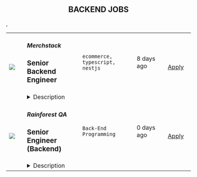 <div align="center"><h2>BACKEND JOBS</h2></div><table><tr>
                <td width="100" height="100" rowspan="2">
                    <img src=https://remoteOK.com/assets/img/jobs/719be6167564fc43e3ea37e75e0712711656929871.png>
                </td>
                <td width="300">
                    <h5>Merchstack</h5>
                    <h3>
					Senior Backend Engineer				</h3>
                </td>
                <td width="300">
                    <code>ecommerce, typescript, nestjs</code>
                </td>
                <td width="200">
                <text>8 days ago</text>
                </td>
                <td width="100" rowspan="2">
                <a href=https://remoteOK.com/jobs/111502 align="right" target="_blank">Apply</a>
                </td>
            </tr>
            <tr>
                <td colspan="3">
                <details><summary>Description</summary>
                <p>Merchstack is looking for an experienced backend engineer to help architect, build, and evolve our SaaS product on the backend. Weâre seeking engineers who think about the backend in terms of systems, reuse, flexibility, and performance.</p><p>To succeed in this role, you will need a breadth of experience working in modelling data structures for data-rich applications, a passion for object-oriented design patterns and an unparalleled ability to think about individual work items, holistically across the design of the entire application.</p><h2>What youâll do</h2><ul><li>Design and implement new GraphQL queries and mutations to either meet customer demand or UI/UX requirements.</li><li>Contribute to the overall stability and performance of our application.</li><li>Optimize our application for maximum speed and scalability.</li><li>Build new data providers for Merchstack in the form of composable plugins.</li><li>Take ownership of dependencies in our code base i.e. ensuring that we are reasonably patched.</li><li>Work with the VP of Engineering to plan out new prospective pieces of work ahead of time, such as architectural design and infrastructure requirements.</li><li>Work with DevOps / DBA functions to ensure that new and existing features are being backed and observed by appropriate hardware/infrastructure.</li></ul><h2>The Stack</h2><ul><li>Typescript, NestJS</li><li>SQL / TypeORM</li><li>Apollo GraphQL</li><li>ElasticSearch</li><li>Redis</li><li>AWS / Elastic Kubernetes Service</li></ul><h2>What we look for</h2><ul><li>4+ years building object-oriented data-driven applications at scale.</li><li>Confident in leveraging relational data sources at scale, this includes but is not limited to a deep understanding of data cardinality, data structures and efficient client-side memory management for large datasets and fast-moving dimensions.</li><li>Experience leveraging IoC containers for dependency injection, with a full understanding of the 3 main dependency injection lifecycles.</li><li>Advanced Typescript knowledge and desire to use more advanced Typescript concepts to reduce boiler-plate.</li><li>Will not write O(n!) code.</li><li>Good understanding of Internet protocols: TCP/IP, HTTP, WebSocket and demonstratable web performance tuning skills</li><li>Knowledge of the software development lifecycle (version control, tooling, testing, etc.)</li><li>An active Github account, showcasing your own projects</li><li>Deep experience leveraging ORMs for data modelling and data access concerns. Should understand both the pros and cons of using an ORM vs. raw queries.</li><li>Has worked with one or all of the following: NestJS, TypeORM, Apollo GraphQL</li></ul><h2>Bonus points</h2><ul><li>Any experience in another exclusively OOP C-like language, for instance: C# or Java.</li><li>Elasticsearch</li><li>Functional understanding of service-based architecture.</li><li>Packaging container-based applications with an emphasis on small footprints.</li></ul><h2>About you</h2><ul><li>You are detail-oriented and focus on delivering seamless, reliable experiences.</li><li>You care about code quality and are committed to writing strongly typed, well-tested code.</li><li>You are intrinsically motivated, able to manage your time, and enjoy working with a distributed team across the globe.</li><li>You believe in asking for help and helping others when they ask, never throwing a problem over the wall</li><li>You approach problems with curiosity, creativity, and flexibility.</li><li>You strive to foster relationships in order ensure healthy debate.</li><li>You show gratitude and give back.</li></ul><h2>About Merchstack</h2><p>Merchstack partners with companies on their journey to build, launch, and scale modern eCommerce stores. We work with market-leading technologies and our own internal products to help our customers achieve ambitious digital experiences and unlock new growth opportunities. We are a remote-only company with employees all over the world, including the Philippines, the United States, Canada, Spain, and the United Kingdom. We are a small team with big ambitions and value people who are driven towards delivery and thrive on autonomy and trust.</p>
                </details>
                </td>
            </tr>,<tr>
                <td width="100" height="100" rowspan="2">
                    <img src=https://weworkremotely.com/assets/IsotypeV2-1ebe3dd57673f3e8d02b7490bc0faaef55d6a95d3a4aaf17298bd3ed503ae7fe.svg>
                </td>
                <td width="300">
                    <h5>Rainforest QA</h5>
                    <h3> Senior Engineer (Backend)</h3>
                </td>
                <td width="300">
                    <code>Back-End Programming</code>
                </td>
                <td width="200">
                <text>0 days ago</text>
                </td>
                <td width="100" rowspan="2">
                <a href=https://weworkremotely.com/remote-jobs/rainforest-qa-senior-engineer-backend-2 align="right" target="_blank">Apply</a>
                </td>
            </tr>
            <tr>
                <td colspan="3">
                <details><summary>Description</summary>
                

<p>
  <strong>Headquarters:</strong> Remote
    <br /><strong>URL:</strong> <a href="https://www.rainforestqa.com/">https://www.rainforestqa.com/</a>
</p>

<div><strong>About Rainforest</strong></div><div>Rainforest QA is a distributed company full of smart, capable people from around the world who enjoy working together to make our customers successful.</div><div><br></div><div>Our mission is to make product quality accessible for every software company. The Rainforest QA solution combines no-code test automation and crowdsourced testing in a single, one-of-a-kind QA platform, allowing anyone to get the exact insights they need to release with quality, quickly.  </div><div><br></div><div><strong>About the Team</strong></div><div>As a Senior Engineer at Rainforest QA you'll be part of an experienced and diverse team with members all over the world.</div><div><br></div><div>We were built as a distributed team from the beginning and we've committed to implementing tools and processes that allow for and support continuous and effective communication across the world.<br><br><strong>About the Role</strong>
</div><ul>
<li>Work on our main app, which contains the majority of our business logic and is written in Ruby-on-Rails and backed by PostgreSQL and Redis</li>
<li>Work on numerous support services (including our work scheduler and VM management system - both of which manage hundreds of thousands of requests a day) written in a variety of languages (Elixir, Golang, Crystal, Node, Python) chosen because of their suitability to the problem the service is solving</li>
<li>Work on internal tooling to improve the development experience of other engineers and ship faster and safer</li>
<li>Collaborate with product managers and our customer facing teams to analyze customer problems and design high impact features</li>
<li>Lead projects to implement those features</li>
<li>Help other team members to achieve their goals</li>
<li>Continuously learn about new technologies and ways to solve problems</li>
<li>Work with our customer facing teams to triage, troubleshoot, and fix bugs</li>
<li>Write unit and integration tests (using our own product!) to ship high quality software</li>
</ul><div><strong>About You</strong></div><ul>
<li>Extensive experience in Ruby (or equivalent dynamic language) and be extremely knowledgeable of the language and associated ecosystem</li>
<li>Extensive experience in Ruby on Rails (or equivalent framework) and be extremely knowledgeable of the framework and associated ecosystem</li>
<li>Experience in writing and debugging SQL</li>
<li>Enthusiasm for building applications using tools like Ruby on Rails, Golang, Elixir, React, PostgreSQL, Redis, BigQuery, and Kubernetes - amongst others</li>
<li>Practical experience of working on a React codebase</li>
<li>Even though this position is mainly backend focused, we expect you to have some grasp of the whole stack to be able to effectively communicate with engineers across the team, and can make frontend or infrastructure changes when the situation calls for it</li>
<li>Professional experience in engineering SaaS products</li>
<li>Experience leading projects with teams</li>
<li>An ownership mindset: you should look not only at what you’re asked to do, but ask why you’re doing it and how it impacts on the rest of the product, our customers, and whether it makes sense. We expect you to be responsible for your work and to resolve any bugs you might ship</li>
<li>Excitement to learn</li>
<li>Excellent communication skills and able to give and receive constructive feedback</li>
<li>Happy to review code and have your code reviewed</li>
<li>Can work effectively remotely with remote team members (we are a fully distributed company)</li>
<li>Comfortable working in a large codebase with many stakeholders</li>
</ul><div>How we’ll reward you</div><ul>
<li>Competitive salary plus equity.</li>
<li>100% company-paid medical, dental, and vision insurance coverage for employees, 75% for dependents (U.S., only).</li>
<li>Unlimited paid time-off (PTO).</li>
<li>A weekly allowance for lunches and a monthly allowance for remote office supplies or personal development.</li>
<li>Semi-annual company off-sites in exciting destinations around the world.</li>
<li>12 weeks of paid maternity leave and 8 weeks of paid leave for supporting parents.</li>
<li>401k (U.S., only).</li>
</ul><div>
<br><strong>A Note on Diversity and Inclusion</strong>
</div><div>At Rainforest we believe that diverse teams improve our business. We are an equal opportunity employer and do not discriminate on the basis of race, religion, color, nationality, gender, sexual orientation, age, marital status, veteran status, or disability status.</div><div><br></div><div>Due to employment laws, we are unable to hire individuals internationally located in these following countries at this time: China, France, Iran, Egypt, Russia.</div><div>
<br><br>
</div>

<p><strong>To apply:</strong> <a href="https://weworkremotely.com/remote-jobs/rainforest-qa-senior-engineer-backend-2">https://weworkremotely.com/remote-jobs/rainforest-qa-senior-engineer-backend-2</a></p>

                </details>
                </td>
            </tr>,<tr>
                <td width="100" height="100" rowspan="2">
                    <img src=https://wwr-pro.s3.amazonaws.com/logos/0016/3787/logo.gif>
                </td>
                <td width="300">
                    <h5>Greenback Expat Tax Services</h5>
                    <h3> Remote US Expat Tax Accountant Contractor</h3>
                </td>
                <td width="300">
                    <code>Management and Finance</code>
                </td>
                <td width="200">
                <text>32 days ago</text>
                </td>
                <td width="100" rowspan="2">
                <a href=https://weworkremotely.com/remote-jobs/greenback-expat-tax-services-remote-us-expat-tax-accountant-contractor align="right" target="_blank">Apply</a>
                </td>
            </tr>
            <tr>
                <td colspan="3">
                <details><summary>Description</summary>
                <img src="https://we-work-remotely.imgix.net/logos/0016/3787/logo.gif?ixlib=rails-4.0.0&w=50&h=50&dpr=2&fit=fill&auto=compress" />

<p>
  <strong>Headquarters:</strong> Remote
    <br /><strong>URL:</strong> <a href="https://www.greenbacktaxservices.com/">https://www.greenbacktaxservices.com/</a>
</p>

<div> </div><div>
<strong>Greenback Expat Tax Services</strong> is a company that specializes in preparing tax returns for Americans living overseas. We are a highly energetic, positive, resourceful team working virtually across the globe. We believe that executional excellence is key to success.<br><br>
</div><div>At Greenback, we provide you with the tools that you need to be successful and we bring our clients to you so that you can focus on preparing expat taxes and providing exceptional customer care!<br><br>
</div><div>This is not a traditional JOB- it’s more like a business partnership- and is ideally suited for those folks who love the idea of their earning potential being tied to their individual accomplishments, are obsessively organized and have a natural flair for customer care.<br><br>
</div><div><strong>What we’re looking for:</strong></div><ul>
<li>CPAs or EAs with 3-5 years of experience preparing US expat tax returns, including specific experience with the additional forms and schedules required for expats (1116, 2555, FinCen 114, 5471, 3520, etc.)</li>
<li>People who are comfortable managing their own schedule and workload. There are no set hours- you get paid for the work you do and your results. You take on as many customers as you choose (we pre-agree annual targets)</li>
<li>People who see technology as an enabler and embrace it fully. We use state of the art systems (Salesforce, Box, ProSeries, and Lacerte).</li>
<li>People who are extremely organized, especially in managing around deadlines. This is a deadline-driven business, so anyone who gets frazzled near a tax deadline or disorganized will struggle.</li>
<li>Strong attention to detail. Mistakes on tax returns are not cool. We need people who make sure there’s never an error or an oversight.</li>
</ul><div><strong><br>Why work with Greenback?</strong></div><ul>
<li>Again, this is not a traditional 9 to 5. No one has set hours- you have specific responsibilities and obligations related to the timeliness of customer care, but it’s up to you to set a schedule that meets those timings.</li>
<li>
<strong>No office/no commute.</strong> You have the ultimate <strong>flexibility</strong> to decide where you work from and when you work. Want to spend tax season in your home office and the slower season working a lighter load from Mexico or Bali or the coast of Spain? Many on our team do just that.</li>
<li>You get paid directly in proportion to how many tax returns you complete. Your earning potential is unlimited and a good number of the accountants on our team earn six figures. However, this is also very personal and is directly in relation to your skillset. If you’re a hustler, have high expertise in US expat tax prep, work hard and stay organized, this is a great opportunity for you.</li>
<li>We have frequent bonus opportunities for excellence in staying organized, timeliness, and attention to detail. We’ve heard our accountants described as <strong>“personal tax time hero’s”</strong>-we compensate accountants above the standard per return pay for above and beyond customer care</li>
<li>This opportunity is an ideal fit for people who are happy to work on their own, but don’t want to manage the business logistics like marketing, customer acquisition, billing, customer service, etc</li>
<li>We’re maniacal about customer care- we expect everyone to have an experience with us that makes them want to go straight out and tell their friends how wonderful Greenback is. Accountants who feel that’s important thrive with us and love how happy their customers are at the end of each tax season.</li>
<li>You will have <strong>access to a peer group of 30+ accountants</strong> that are the best in the industry in regards to not just US expat taxes, but also customer-centricity.</li>
</ul><div><br></div><div>And the best news is- we’re hiring! The business is growing rapidly, and we’re looking to bring in 5-10 more accountants this year alone. Apply today!!! To apply, take the following steps:</div><ul>
<li>Fill out our online assessment (see link below!)</li>
<li>Attach to the online form your resume/CV or Linkedin profile.</li>
</ul><div><br></div><div>Location: United States<br>Candidates can be based anywhere in the world, this position is virtual/work from home. <br><br><br>
</div>

<p><strong>To apply:</strong> <a href="https://weworkremotely.com/remote-jobs/greenback-expat-tax-services-remote-us-expat-tax-accountant-contractor">https://weworkremotely.com/remote-jobs/greenback-expat-tax-services-remote-us-expat-tax-accountant-contractor</a></p>

                </details>
                </td>
            </tr>,<tr>
                <td width="100" height="100" rowspan="2">
                    <img src=https://weworkremotely.com/assets/IsotypeV2-1ebe3dd57673f3e8d02b7490bc0faaef55d6a95d3a4aaf17298bd3ed503ae7fe.svg>
                </td>
                <td width="300">
                    <h5>Chili Piper</h5>
                    <h3> Back End Engineer</h3>
                </td>
                <td width="300">
                    <code>Back-End Programming</code>
                </td>
                <td width="200">
                <text>210 days ago</text>
                </td>
                <td width="100" rowspan="2">
                <a href=https://weworkremotely.com/remote-jobs/chili-piper-back-end-engineer-2 align="right" target="_blank">Apply</a>
                </td>
            </tr>
            <tr>
                <td colspan="3">
                <details><summary>Description</summary>
                

<p>
  <strong>Headquarters:</strong> One Dock 72 Way Brooklyn, NY 11205
    <br /><strong>URL:</strong> <a href="https://www.chilipiper.com/">https://www.chilipiper.com/</a>
</p>

<div>
<em>**Please note: this role is </em><strong><em>non-US</em></strong><em> only**</em><br><br>Chili Piper is seeking talented, motivated engineers to join our fully remote team building interactive data applications. As a part of our growing back-end team, you will collaborate with others throughout our organization and technology stack to build products that are revolutionizing the way our clients achieve their business goals.<br><br>
</div><div>
<br>On the back-end team, we invite you to bring your experience and perspective to conversations about the future growth of our applications and environment. We work closely together, with a healthy and non-combative review process aimed at improving code as well as developing each other’s skills. In short, we strive to write solid, thoroughly tested, and readable code; and we are seeking a new contributor to our already highly effective team.<br><br>
</div><div>
<strong><em><br>What You'll Do</em></strong> <br><br>
</div><ul>
<li>Build API to a multi-tenant backend services to enable easy access by internal applications, clients, and partners</li>
<li>Continuously integrate and ship code into the cloud environment</li>
<li>Develop applications from ground up using a modern technology stack such as Scala, Akka, Play NoSQL</li>
<li>Participate in defining the architecture of modern tools and runtime for operating your code such as GCP, Docker, Kubernetes</li>
<li>Work directly with Product Owners to deliver products in a collaborative and agile environment</li>
<li>As a part of growing team, you will collaborate with engineers  throughout our organization and technology stack to build products that are revolutionizing the way our clients achieve their business goals</li>
</ul><div>
<strong><em><br>Who You Are<br></em></strong><br>
</div><ul>
<li>You are passionate to be part of cutting edge projects and are motivated by delivering world-class products with great architecture on an aggressive schedule</li>
<li>You are not intimidated by challenges; thrives even under pressure; are passionate about your craft; and hyper focused on delivering exceptional results</li>
<li>You love to learn new technologies and mentor engineers to raise the bar on your team</li>
<li>You use, or are passionate about learning, functional programming the right way, GCP, Docker, Scala, Akka, Mong</li>
<li>Not afraid of implementing UI for new and existing features</li>
</ul><div>
<strong><br>Qualifications<br></strong><br>
</div><div>
<strong><em><br>What We're Looking For<br></em></strong><br>
</div><ul>
<li>4+ years of full stack development experience</li>
<li>2+ years of experience in Scala</li>
<li>Experience working with Play Scala or Akka HTTP</li>
<li>Experience in designing API and documenting them</li>
<li>Experience in Unix/Linux including basic commands and scripting</li>
<li>Solid understanding of continuous integration, deployment and monitoring</li>
<li>Excellent communication skills</li>
<li>Passion for Chili Piper Values of Help, Innovate, Have Fun</li>
<li>Thrive in a fast pace environment with ability to prioritize and multi-task on the fly</li>
<li>Resourcefulness, creativity and strategic thinking for troubleshooting problems</li>
<li>Self motivated and self-directed; Fast learner</li>
<li>Strong English communication and documentation skills</li>
<li>Ability to work in a dynamic environment in which the requirements are not always well defined and priorities change frequently</li>
<li>Strong attention to detail and documentation</li>
<li>Comfortable in supporting and working with global customers across many time zones</li>
</ul><div>
<strong><br>Additional Information<br></strong><br>
</div><div>
<strong><em><br>How We Work<br></em></strong><br>
</div><ul>
<li>
<strong>Freedom and flexibility.</strong> We’re a 100% distributed team working from around the world. <strong><em>Our team members can work from wherever they want</em></strong> in the world, as long as they show up on our weekly all hands meeting on Zoom.</li>
<li>
<strong>Solve interesting problems.</strong> The software landscape has exploded. There are dozens of solutions for each problem. We want to be different. We come up with new angles on existing problems or invent better solutions to help companies with their sales and marketing. Then we turn these ideas into beautiful, smart software.</li>
<li>
<strong>Autonomy and ownership.</strong> Working on a distributed team means you don’t have someone micromanaging you or looking over your shoulder to make sure you’re getting things done. We’re a team of do-ers who take full ownership for their results.</li>
<li>
<strong>Be helpful.</strong> Our first value as a company is help. Help our customers be successful. Help our prospects get the right information and make the right decision whether or not it includes our products. Help our team members reach their full potential.</li>
</ul><div>
<strong><em><br>The Perks<br></em></strong><br>
</div><ul>
<li>Unlimited Vacation</li>
<li>Generous Health, Dental, and Vision Insurance</li>
<li>WeWork membership so you can work from anywhere</li>
<li>Any equipment/software/tech that you need to do your job</li>
</ul>

<p><strong>To apply:</strong> <a href="https://weworkremotely.com/remote-jobs/chili-piper-back-end-engineer-2">https://weworkremotely.com/remote-jobs/chili-piper-back-end-engineer-2</a></p>

                </details>
                </td>
            </tr>,<tr>
                <td width="100" height="100" rowspan="2">
                    <img src=https://remotive.com/job/1298840/logo>
                </td>
                <td width="300">
                    <h5>SportyBet </h5>
                    <h3>Backend Engineer </h3>
                </td>
                <td width="300">
                    <code>apache,AWS,backend,cloud,docker,education,elasticsearch,java,kubernetes,mobile,mySQL,oracle,security,sql,growth,operations,design,programming,Engineering,product,spring,knowledge,mentoring,deployment,data,gaming,Redis,web,business,hiring,people,websites,database,development,writing,media,fintech,spring boot,kibana,applications,testing,search,grafana,communication,microservices,support,architecture ,production,server,software</code>
                </td>
                <td width="200">
                <text>12 days ago</text>
                </td>
                <td width="100" rowspan="2">
                <a href=https://remotive.com/remote-jobs/software-dev/backend-engineer-1298840 align="right" target="_blank">Apply</a>
                </td>
            </tr>
            <tr>
                <td colspan="3">
                <details><summary>Description</summary>
                <p><span style="font-weight: 600; -webkit-font-smoothing: antialiased;">Sporty's sites are some of the most popular on the internet, consistently staying in Alexa's list of top websites for the countries they operate in.</span></p>
 
<p>In this role, you’ll be responsible for developing microservices in a distributed deployment environment with an emphasis on containerisation with Docker and K8S. You won’t just be writing simple CRUD applications, but instead will be working on the core logic of complex systems that are accessed millions of times a day. We wrote our system from scratch about 3 years ago, so you’ll be working with the latest technology and won’t have to worry about decades old legacy code.</p>
 
<p>A willingness to work in Springboot is fine - as long as you are willing to learn and have demonstrable experience in an object-oriented programming language.<br><br>We are hiring for both Mid and Senior level Engineers </p>
 
<p><span style="font-weight: 600; -webkit-font-smoothing: antialiased;">Our Stack (we don't expect you to have all of these)<br><br></span></p>
<ul><li><span style="color: var(--remotive-chocolate);">Backend Application Framework: Spring Boot (Java Config + Embedded Tomcat)</span></li><li><span style="color: var(--remotive-chocolate);">Micro Service Framework: Spring Cloud Dalston (Netflix Eureka + Netflix Zuul + Netflix Ribbon + Feign)</span></li><li><span style="color: var(--remotive-chocolate);">Database Sharding Middleware: Lede Cetus</span></li><li><span style="color: var(--remotive-chocolate);">Database: MySQL and Oracle,Mybatis, Druid</span></li><li><span style="color: var(--remotive-chocolate);">Public Cache: AWS ElastiCache + Redis</span></li><li><span style="color: var(--remotive-chocolate);">Message Queue: Apache RocketMQ</span></li><li><span style="color: var(--remotive-chocolate);">Distributed Scheduling: Dangdang Elastic Job</span></li><li><span style="color: var(--remotive-chocolate);">Data Index and Search: ElasticSearchLog</span></li><li><span style="color: var(--remotive-chocolate);">Real-time Visualization: ElasticSearch + Logstash + Kibana</span></li><li><span style="color: var(--remotive-chocolate);">Business Monitoring: Graphite + Grafana</span></li><li><span style="color: var(--remotive-chocolate);">Cluster Monitoring: Zabbix + AWS Cloudwatch</span></li><li><span style="color: var(--remotive-chocolate);">Tasking: Elastic Job</span></li><li><span style="color: var(--remotive-chocolate);">Server: Netty </span></li></ul><span style="color: var(--remotive-chocolate);"><br></span>
<p><span style="font-weight: 600; -webkit-font-smoothing: antialiased;">Responsibilities</span></p>
 
<ul>
<li>Develop highly-scalable mobile internet backends for millions of users</li>
<li>Work with Product Owners and other development team members to determine new features and user stories needed in new / revised applications or large/complex development projects</li>
<li>Participate in code reviews with peers and managers to ensure that each increment adheres to original vision as described in the user story and all standard resource libraries and architecture patterns as appropriate</li>
<li>Respond to support calls for applications in production for quick diagnosis and repair to keep things running smoothly for users</li>
<li>Participate in all team ceremonies including planning, grooming, product demonstration and team retrospectives</li>
<li>Mentoring less experienced team members </li>
</ul>
 
<p><span style="font-weight: 600; -webkit-font-smoothing: antialiased;">Requirements</span></p>
 
<ul>
<li>Preferred experience in Spring Boot, Spring Cloud, Spring Data and iBATIS</li>
<li>Strong experience with highly-scalable web backends</li>
<li>Experience designing highly transactional systems</li>
<li>Advanced proficiency in Object Oriented Design (OOD) and analysis</li>
<li>Advanced proficiency in application of analysis / design engineering functions</li>
<li>Advanced proficiency in application of non-functional software qualities such as resiliency and maintainability</li>
<li>Advanced proficiency in modern behavior-driven testing techniques</li>
<li>Deep understanding of Microservices</li>
<li>Proficient in SQL</li>
<li>Expert knowledge of application development with technologies like RabbitMQ, MySQL, Redis etc</li>
<li>Strong experience with container and cloud solutions such as Docker, Kubernetes and AWS Cloud\</li>
<li>An ability to work independently</li>
<li>Excellent communication skills</li>
</ul>
<span style="font-weight: 600; color: var(--remotive-chocolate);"><br></span><p><span style="font-weight: 600; color: rgb(0, 0, 0); letter-spacing: 0.75px;">Interview Process<br><br></span></p><ul><li>HackerRank Test </li><li>Remote interview with 2 Engineers + Lead or Director</li><li>24-72 hour feedback loops throughout process <br><br></li></ul><p><span style="font-weight: 600; color: rgb(0, 0, 0); letter-spacing: 0.75px;">Benefits<br><br></span></p><ul><li><span style="color: var(--remotive-chocolate);">Quarterly and flash bonuses</span></li><li><span style="color: var(--remotive-chocolate);">Flexible working hours</span></li><li><span style="color: var(--remotive-chocolate);">Top-of-the-line equipment</span></li><li><span style="color: var(--remotive-chocolate);">Education allowance</span></li><li><span style="color: var(--remotive-chocolate);">Referral bonuses</span></li><li><span style="color: var(--remotive-chocolate);">28 days paid annual leave</span></li><li><span style="color: var(--remotive-chocolate);">Annual Global and Team company retreats - Lisbon &amp; Dubai are planned for 2022!</span></li><li><span style="color: var(--remotive-chocolate);">Highly talented, dependable co-workers in a global, multicultural organisation</span></li><li><span style="color: var(--remotive-chocolate);">We score 100% on The Joel Test</span></li><li><span style="color: var(--remotive-chocolate);">Our teams are small enough for you to be impactful</span></li><li><span style="color: var(--remotive-chocolate);">Our business is globally established and successful, offering stability and security to our Team Members</span></li></ul>
<img src="https://remotive.com/job/track/1298840/blank.gif?source=public_api" alt=""/>
                </details>
                </td>
            </tr></table>